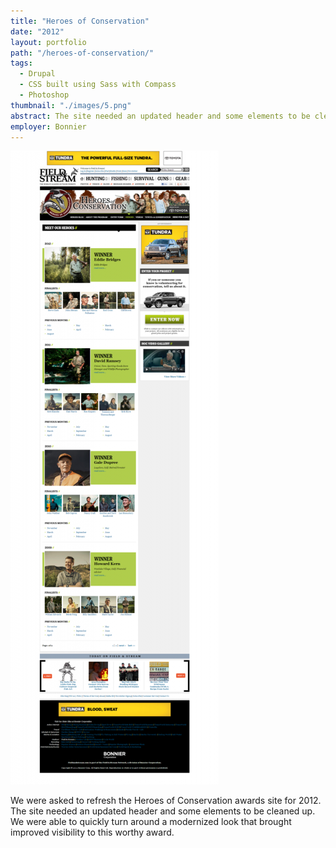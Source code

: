 ```yaml
---
title: "Heroes of Conservation"
date: "2012"
layout: portfolio
path: "/heroes-of-conservation/"
tags:
  - Drupal
  - CSS built using Sass with Compass
  - Photoshop
thumbnail: "./images/5.png"
abstract: The site needed an updated header and some elements to be cleaned up.
employer: Bonnier
---
```

![](./images/5.png)

We were asked to refresh the Heroes of Conservation awards site for 2012. The site needed an updated header and some elements to be cleaned up. We were able to quickly turn around a modernized look that brought improved visibility to this worthy award.